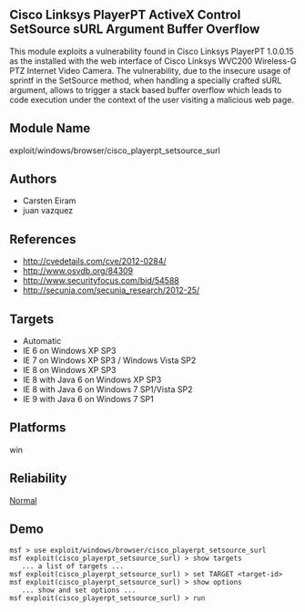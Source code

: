 ## Cisco Linksys PlayerPT ActiveX Control SetSource sURL Argument Buffer Overflow

This module exploits a vulnerability found in Cisco Linksys 
PlayerPT 1.0.0.15 as the installed with the web interface of 
Cisco Linksys WVC200 Wireless-G PTZ Internet Video Camera. 
The vulnerability, due to the insecure usage of sprintf in 
the SetSource method, when handling a specially crafted sURL 
argument, allows to trigger a stack based buffer overflow 
which leads to code execution under the context of the user 
visiting a malicious web page.


## Module Name
exploit/windows/browser/cisco_playerpt_setsource_surl

## Authors
* Carsten Eiram
* juan vazquez


## References
* http://cvedetails.com/cve/2012-0284/
* http://www.osvdb.org/84309
* http://www.securityfocus.com/bid/54588
* http://secunia.com/secunia_research/2012-25/



## Targets
* Automatic
* IE 6 on Windows XP SP3
* IE 7 on Windows XP SP3 / Windows Vista SP2
* IE 8 on Windows XP SP3
* IE 8 with Java 6 on Windows XP SP3
* IE 8 with Java 6 on Windows 7 SP1/Vista SP2
* IE 9 with Java 6 on Windows 7 SP1


## Platforms
win

## Reliability
[Normal](https://github.com/rapid7/metasploit-framework/wiki/Exploit-Ranking)

## Demo

```
msf > use exploit/windows/browser/cisco_playerpt_setsource_surl
msf exploit(cisco_playerpt_setsource_surl) > show targets
   ... a list of targets ...
msf exploit(cisco_playerpt_setsource_surl) > set TARGET <target-id>
msf exploit(cisco_playerpt_setsource_surl) > show options
   ... show and set options ...
msf exploit(cisco_playerpt_setsource_surl) > run
```
    
    